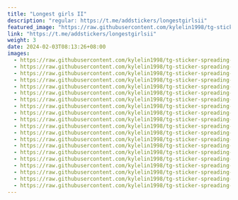 ```yaml
---
title: "Longest girls II"
description: "regular: https://t.me/addstickers/longestgirlsii"
featured_image: "https://raw.githubusercontent.com/kylelin1998/tg-sticker-spreading-worldwide-images/main/img/0b909d90-6772-4df8-8d57-8f0a9adefc3f.jpg"
link: "https://t.me/addstickers/longestgirlsii"
weight: 3
date: 2024-02-03T08:13:26+08:00
images:
  - https://raw.githubusercontent.com/kylelin1998/tg-sticker-spreading-worldwide-images/main/img/0b909d90-6772-4df8-8d57-8f0a9adefc3f.jpg
  - https://raw.githubusercontent.com/kylelin1998/tg-sticker-spreading-worldwide-images/main/img/49631c35-5508-4adf-8e90-2c7b37e7c2cb.jpg
  - https://raw.githubusercontent.com/kylelin1998/tg-sticker-spreading-worldwide-images/main/img/a9af1929-ff41-44a6-8c4d-da6c51c9313f.jpg
  - https://raw.githubusercontent.com/kylelin1998/tg-sticker-spreading-worldwide-images/main/img/35570a35-90d7-4545-b1ef-0a234f8cff67.jpg
  - https://raw.githubusercontent.com/kylelin1998/tg-sticker-spreading-worldwide-images/main/img/b47d97bb-e890-46ee-9c35-003e8aa5c4d5.jpg
  - https://raw.githubusercontent.com/kylelin1998/tg-sticker-spreading-worldwide-images/main/img/e32ded87-e840-41a0-8b5f-56d421fa1f8c.jpg
  - https://raw.githubusercontent.com/kylelin1998/tg-sticker-spreading-worldwide-images/main/img/19eff130-1f33-407a-937c-a2f5b62874e1.jpg
  - https://raw.githubusercontent.com/kylelin1998/tg-sticker-spreading-worldwide-images/main/img/eac4bfac-99ee-4657-a8f7-e869319e4171.jpg
  - https://raw.githubusercontent.com/kylelin1998/tg-sticker-spreading-worldwide-images/main/img/787e6396-d2de-4ddb-8099-47a659ed7810.jpg
  - https://raw.githubusercontent.com/kylelin1998/tg-sticker-spreading-worldwide-images/main/img/08807c0b-8c75-4552-8cc0-757e79145ba0.jpg
  - https://raw.githubusercontent.com/kylelin1998/tg-sticker-spreading-worldwide-images/main/img/5119bf8f-c711-4e74-aa9f-29453d18bcb4.jpg
  - https://raw.githubusercontent.com/kylelin1998/tg-sticker-spreading-worldwide-images/main/img/b8c53402-b984-4155-bbfa-4c7d3757cc48.jpg
  - https://raw.githubusercontent.com/kylelin1998/tg-sticker-spreading-worldwide-images/main/img/44c5708a-5cdf-44ff-b13c-b2112106a0f5.jpg
  - https://raw.githubusercontent.com/kylelin1998/tg-sticker-spreading-worldwide-images/main/img/c5a21381-eca1-4573-b314-8ab76bb43e5b.jpg
  - https://raw.githubusercontent.com/kylelin1998/tg-sticker-spreading-worldwide-images/main/img/44e0c28a-1d6e-4a04-ba09-c07c7d166d92.jpg
  - https://raw.githubusercontent.com/kylelin1998/tg-sticker-spreading-worldwide-images/main/img/03ff56ac-20ec-4a13-9500-54a772b53cb0.jpg
  - https://raw.githubusercontent.com/kylelin1998/tg-sticker-spreading-worldwide-images/main/img/b56cc351-1222-4d3c-aea0-0ae59b0226d1.jpg
  - https://raw.githubusercontent.com/kylelin1998/tg-sticker-spreading-worldwide-images/main/img/3c39e6fb-b6fc-46fd-9044-ed7e8f67d107.jpg
  - https://raw.githubusercontent.com/kylelin1998/tg-sticker-spreading-worldwide-images/main/img/8f7be046-8f0b-4ea2-a771-6e72dc200b9a.jpg
  - https://raw.githubusercontent.com/kylelin1998/tg-sticker-spreading-worldwide-images/main/img/211227c5-34fb-4de5-9926-f2286094d831.jpg
---
```

